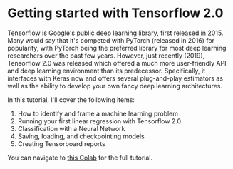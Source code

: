# Getting started with Tensorflow 2.0

Tensorflow is Google's public deep learning library, first released in 2015. Many would say that it's competed with PyTorch (released in 2016) for popularity, with PyTorch being the preferred library for most deep learning researchers over the past few years. However, just recently (2019), Tensorflow 2.0 was released which offered a much more user-friendly API and deep learning environment than its predecessor. Specifically, it interfaces with Keras now and offers several plug-and-play estimators as well as the ability to develop your own fancy deep learning architectures. 

In this tutorial, I'll cover the following items:

1. How to identify and frame a machine learning problem
2. Running your first linear regression with Tensorflow 2.0
3. Classification with a Neural Network
4. Saving, loading, and checkpointing models
5. Creating Tensorboard reports

You can navigate to [this Colab](https://colab.research.google.com/drive/1Qf_GsRB8akTpVkcM2nUYj65dyRz7WO6t?usp=sharing) for the full tutorial.
